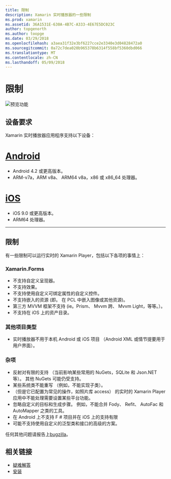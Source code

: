 ```yaml
---
title: 限制
description: Xamarin 实时播放器的一些限制
ms.prod: xamarin
ms.assetid: 36A1531E-630A-4B7C-A333-4E67E5DC023C
author: topgenorth
ms.author: toopge
ms.date: 03/29/2018
ms.openlocfilehash: a3aea31f32e3bf6227cce2e3340e3d04828472a0
ms.sourcegitcommit: 0a72c7dea020b965378b6314f558bf5360dbd066
ms.translationtype: MT
ms.contentlocale: zh-CN
ms.lasthandoff: 05/09/2018
---
```

# <a name="limitations"></a>限制

![预览功能](~/media/shared/preview.png)

## <a name="device-requirements"></a>设备要求
Xamarin 实时播放器应用程序支持以下设备：

# <a name="androidtabandroid"></a>[Android](#tab/android)

- Android 4.2 或更高版本。
- ARM-v7a，ARM v8a、 ARM64 v8a，x86 或 x86_64 处理器。

# <a name="iostabios"></a>[iOS](#tab/ios)

- iOS 9.0 或更高版本。
- ARM64 处理器。

-----

## <a name="limitations"></a>限制

有一些限制可以运行实时的 Xamarin Player，包括以下各项的事情上：

### <a name="xamarinforms"></a>Xamarin.Forms
- 不支持自定义呈现器。
- 不支持效果。
- 不支持使用自定义可绑定属性的自定义控件。
- 不支持嵌入的资源 (即。 在 PCL 中嵌入图像或其他资源)。
- 第三方 MVVM 框架不支持 (ie。Prism、 Mvvm 跨、 Mvvm Light，等等。）。
- 不支持在 iOS 上的资产目录。

### <a name="other-project-types"></a>其他项目类型
- 实时播放器不用于本机 Android 或 iOS 项目 （Android XML 或情节提要用于用户界面）。

### <a name="misc"></a>杂项
- 反射对有限的支持 （当前影响某些常用的 NuGets，SQLite 和 Json.NET 等）。 其他 NuGets 可能仍受支持。
- 某些系统类不能重写 （例如，不能实现子类）。
- （但是它已配置为常见的操作，如照片库 access） 的实时的 Xamarin Player 应用中不能处理需要设置某些平台功能。
- 忽略自定义的目标和生成步骤。 例如，不能合并 Fody、 Refit、 AutoFac 和 AutoMapper 之类的工具。
- 在 Android 上不支持 F # 项目并在 iOS 上的支持有限
- 可能不支持使用自定义的泛型类和接口的高级的方案。

任何其他问题请报告上[bugzilla](https://aka.ms/live-player-report-issue)。


## <a name="related-links"></a>相关链接

- [疑难解答](~/tools/live-player/troubleshooting.md)
- [安装](~/tools/live-player/install.md)
